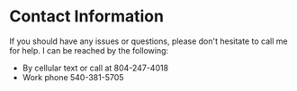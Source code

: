 # Contact Information 

If you should have any issues or questions, please don't hesitate to call me for help. I can be reached by the following: 

- By cellular text or call at 804-247-4018
- Work phone 540-381-5705 
